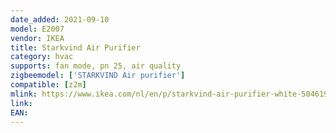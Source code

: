 ```yaml
---
date_added: 2021-09-10
model: E2007
vendor: IKEA
title: Starkvind Air Purifier
category: hvac
supports: fan mode, pn 25, air quality
zigbeemodel: ['STARKVIND Air purifier']
compatible: [z2m]
mlink: https://www.ikea.com/nl/en/p/starkvind-air-purifier-white-50461942/
link: 
EAN: 
---
```

